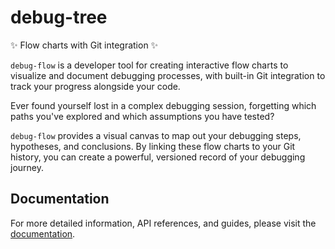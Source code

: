 # debug-tree

✨ Flow charts with Git integration ✨

`debug-flow` is a developer tool for creating interactive flow charts to visualize and document debugging processes, with built-in Git integration to track your progress alongside your code.

Ever found yourself lost in a complex debugging session, forgetting which paths you've explored and which assumptions you have tested?

`debug-flow` provides a visual canvas to map out your debugging steps, hypotheses, and conclusions. By linking these flow charts to your Git history, you can create a powerful, versioned record of your debugging journey.

## Documentation

For more detailed information, API references, and guides, please visit the [documentation](https://jonasehrlich.github.io/debug-flow/).
